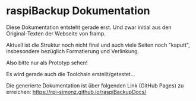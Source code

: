 # raspiBackup Dokumentation

Diese Dokumentation entsteht gerade erst. Und zwar initial aus den Original-Texten der Webseite von framp.

Aktuell ist die Struktur noch nicht final und auch viele Seiten noch "kaputt", insbesondere bezüglich Formatierung und Verlinkung.

Also bitte nur als Prototyp sehen!

Es wird gerade auch die Toolchain erstellt/getestet...

Die generierte Dokumentation ist über folgenden Link (GitHub Pages) zu erreichen:
https://rpi-simonz.github.io/raspiBackupDocs/
